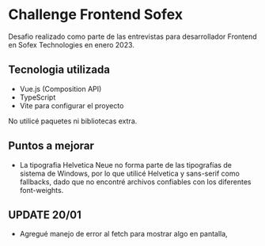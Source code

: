 # Challenge Frontend Sofex

Desafio realizado como parte de las entrevistas para desarrollador Frontend en Sofex Technologies en enero 2023.

## Tecnologia utilizada

- Vue.js (Composition API)
- TypeScript
- Vite para configurar el proyecto

No utilicé paquetes ni bibliotecas extra.

## Puntos a mejorar

- La tipografia Helvetica Neue no forma parte de las tipografías de sistema de Windows, por lo que utilicé Helvetica y sans-serif como fallbacks, dado que no encontré archivos confiables con los diferentes font-weights.

## UPDATE 20/01

- Agregué manejo de error al fetch para mostrar algo en pantalla,
